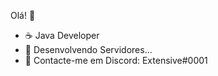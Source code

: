 Olá! 👋
- ☕ Java Developer
- 🤖 Desenvolvendo Servidores...
- 📝 Contacte-me em Discord: Extensive#0001
